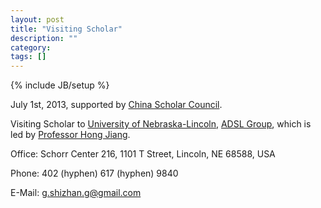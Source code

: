 ```yaml
---
layout: post
title: "Visiting Scholar"
description: ""
category: 
tags: []
---
```

{% include JB/setup %}

July 1st, 2013, supported by [China Scholar Council](http://www.csc.edu.cn/).

Visiting Scholar to [University of Nebraska-Lincoln](http://www.unl.edu/), [ADSL Group](http://adsl.unl.edu/wiki/), which is led by [Professor Hong Jiang](http://cse.unl.edu/~jiang/).

Office: Schorr Center 216, 1101 T Street, Lincoln, NE 68588, USA

Phone: 402 (hyphen) 617 (hyphen) 9840

E-Mail: g.shizhan.g@gmail.com

